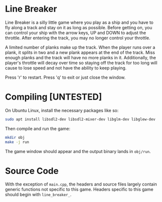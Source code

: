 # Line Breaker

Line Breaker is a silly little game where you play as a ship and you have to
fly along a track and stay on it as long as possible. Before getting on, you
can control your ship with the arrow keys, UP and DOWN to adjust the throttle.
After entering the track, you may no longer control your throttle.

A limited number of planks make up the track. When the player runs over a
plank, it splits in two and a new plank appears at the end of the track. Miss
enough planks and the track will have no more planks in it. Additionally, the
player's throttle will decay over time so staying off the track for too long
will cause to lose speed and not have the ability to keep playing.

Press 'r' to restart.
Press 'q' to exit or just close the window.

# Compiling [UNTESTED]

On Ubuntu Linux, install the necessary packages like so:
```bash
sudo apt install libsdl2-dev libsdl2-mixer-dev libglm-dev libglew-dev
```
Then compile and run the game:
```bash
mkdir obj
make -j run
```
The game window should appear and the output binary lands in `obj/run`.

# Source Code

With the exception of `main.cpp`, the headers and source files largely contain
generic functions not specific to this game. Headers specific to this game
should begin with `line_breaker_`.
